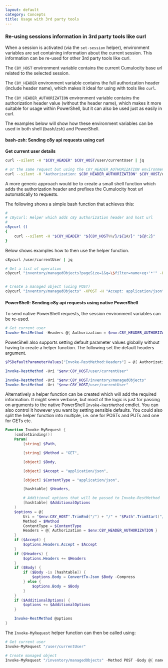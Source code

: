 ```yaml
---
layout: default
category: Concepts
title: Usage with 3rd party tools
---
```



### Re-using sessions information in 3rd party tools like curl

When a session is activated (via the `set-session` helper), environment variables are set containing information about the current session. This information can be re-used for other 3rd party tools like curl.

The `C8Y_HOST` environment variable contains the current Cumulocity base url related to the selected session.

The `C8Y_HEADER` environment variable contains the full authorization header (include header name), which makes it ideal for using with tools like `curl`.

The `C8Y_HEADER_AUTHORIZATION` environment variable contains the authorization header value (without the header name), which makes it more suitable for usage within PowerShell, but it can also be used just as easily in curl.

The examples below will show how these environment variables can be used in both shell (bash/zsh) and PowerShell.

#### bash-zsh: Sending c8y api requests using curl

**Get current user details**

```sh
curl --silent -H "$C8Y_HEADER" $C8Y_HOST/user/currentUser | jq

# or the same request but using the C8Y_HEADER_AUTHORIZATION environment variable
curl --silent -H "Authorization: $C8Y_HEADER_AUTHORIZATION" $C8Y_HOST/user/currentUser | jq
```

A more generic approach would be to create a small shell function which adds the authorization header and prefixes the Cumulocity host url automatically to requests.

The following shows a simple bash function that achieves this:

```sh
#
# c8ycurl: Helper which adds c8y authorization header and host url
#
c8ycurl ()
{ 
    curl --silent -H "$C8Y_HEADER" "${C8Y_HOST%%/}/${1#/}" "${@:2}"
}
```

Below shows examples how to then use the helper function.

```sh
c8ycurl /user/currentUser | jq

# Get a list of operation
c8ycurl "inventory/managedObjects?pageSize=1&q=\$filter=name+eq+'*'" -H "Accept: application/json" | jq


# Create a managed object (using POST)
c8ycurl "inventory/managedObjects" -XPOST -H "Accept: application/json" -H "Content-Type: application/json" -d "{\"name\":\"device_name\"}"
```

#### PowerShell: Sending c8y api requests using native PowerShell

To send native PowerShell requests, the session environment variables can be re-used. 

```powershell
# Get current user
Invoke-RestMethod -Headers @{ Authorization = $env:C8Y_HEADER_AUTHORIZATION } -Uri "$env:C8Y_HOST/user/currentUser"
```

PowerShell also supports setting default parameter values globally without having to create a helper function. The following set the default headers argument.

```powershell
$PSDefaultParameterValues["Invoke-RestMethod:Headers"] = @{ Authorization = $env:C8Y_HEADER_AUTHORIZATION }

Invoke-RestMethod -Uri "$env:C8Y_HOST/user/currentUser"

Invoke-RestMethod -Uri "$env:C8Y_HOST/inventory/managedObjects"
Invoke-RestMethod -Uri "$env:C8Y_HOST/user/currentUser"
```

Alternatively a helper function can be created which will add the required information. It might seem verbose, but most of the logic is just for passing on arguments to the native PowerShell `Invoke-RestMethod` cmdlet. You can also control it however you want by setting sensible defaults. You could also split the helper function into multiple, i.e. one for POSTs and PUTs and one for GETs etc.

```powershell
Function Invoke-MyRequest {
    [cmdletbinding()]
    Param(
        [string] $Path,

        [string] $Method = "GET",

        [object] $Body,

        [object] $Accept = "application/json",

        [object] $ContentType = "application/json",

        [hashtable] $Headers,

        # Additional options that will be passed to Invoke-RestMethod
        [hashtable] $AdditionalOptions
    )
    $options = @{
        Uri = "$env:C8Y_HOST".TrimEnd("/") + "/" + "$Path".TrimStart("/")
        Method = $Method
        ContentType = $ContentType
        Headers = @{ Authorization = $env:C8Y_HEADER_AUTHORIZATION }
    }
    if ($Accept) {
        $options.Headers.Accept = $Accept
    }
    if ($Headers) {
        $options.Headers += $Headers
    }
    if ($Body) {
        if ($Body -is [hashtable]) {
            $options.Body = ConvertTo-Json $Body -Compress
        } else {
            $options.Body = $Body
        }
    }
    if ($AdditionalOptions) {
        $options += $AdditionalOptions
    }

    Invoke-RestMethod @options
}
```

The `Invoke-MyRequest` helper function can then be called using:

```powershell
# Get current user
Invoke-MyRequest "/user/currentUser"

# Create managed object
Invoke-MyRequest "/inventory/managedObjects" -Method POST -Body @{ name = "test device name" }
```

